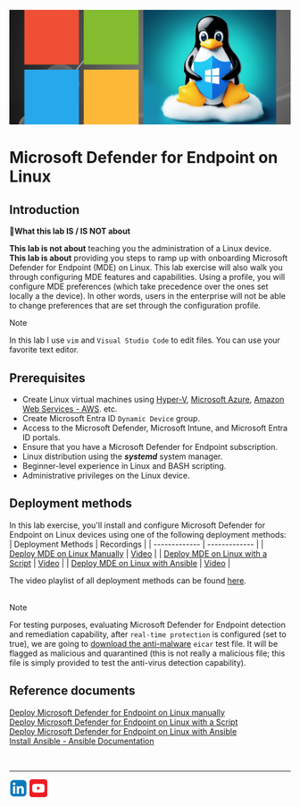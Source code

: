 ![Defender for Endpoint](./Assets/MDE-on-Linux.png)

# Microsoft Defender for Endpoint on Linux

## Introduction
:memo:**What this lab IS / IS NOT about**<br>

**This lab is not about** teaching you the administration of a Linux device.<br>
**This lab is about** providing you steps to ramp up with onboarding Microsoft Defender for Endpoint (MDE) on Linux. 
This lab exercise will also walk you through configuring MDE features and capabilities. Using a profile, you will configure MDE preferences (which take precedence over the ones set locally a the device). In other words, users in the enterprise will not be able to change preferences that are set through the configuration profile.

> [!Note]
In this lab I use ```vim``` and ```Visual Studio Code``` to edit files. You can use your favorite text editor.


## Prerequisites
- Create Linux virtual machines using [Hyper-V](https://learn.microsoft.com/en-us/windows-server/virtualization/hyper-v/get-started/create-a-virtual-machine-in-hyper-v?tabs=hyper-v-manager#create-a-virtual-machine), [Microsoft Azure](https://learn.microsoft.com/en-us/azure/virtual-machines/linux/quick-create-portal?tabs=ubuntu), [Amazon Web Services - AWS](https://aws.amazon.com/getting-started/launch-a-virtual-machine-B-0/). etc.
- Create Microsoft Entra ID ```Dynamic Device``` group.
- Access to the Microsoft Defender, Microsoft Intune, and Microsoft Entra ID portals.
- Ensure that you have a Microsoft Defender for Endpoint subscription.
- Linux distribution using the **_systemd_** system manager.
- Beginner-level experience in Linux and BASH scripting.
- Administrative privileges on the Linux device.

## Deployment methods
In this lab exercise, you'll install and configure Microsoft Defender for Endpoint on Linux devices using one of the following deployment methods:
| Deployment Methods | Recordings |
| ------------- | ------------- |
| [Deploy MDE on Linux Manually](./ManualOnboarding/README.md) | [Video](https://youtu.be/KpuICweyksE) |
| [Deploy MDE on Linux with a Script](./ScriptOnboarding/README.md) | [Video](https://youtu.be/8qWkkeXAHaE) |
| [Deploy MDE on Linux with Ansible](./AnsibleOnboarding/README.md) | [Video](https://youtu.be/v_7pNHLgcaE) |

The video playlist of all deployment methods can be found [here](https://m.youtube.com/playlist?list=PLDI76x8X-DfZidrncAefib3a951rVwfFY).<br><br>
>[!Note]
For testing purposes, evaluating Microsoft Defender for Endpoint detection and remediation capability, after ```real-time protection``` is configured (set to true), we are going to [download the anti-malware](https://www.eicar.org/download-anti-malware-testfile/) ```eicar``` test file. It will be flagged as malicious and quarantined (this is not really a malicious file; this file is simply provided to test the anti-virus detection capability).


## Reference documents
[Deploy Microsoft Defender for Endpoint on Linux manually](https://learn.microsoft.com/en-us/microsoft-365/security/defender-endpoint/linux-install-manually?view=o365-worldwide)<br>
[Deploy Microsoft Defender for Endpoint on Linux with a Script](https://learn.microsoft.com/en-us/microsoft-365/security/defender-endpoint/linux-install-manually?view=o365-worldwide#installer-script)<br>
[Deploy Microsoft Defender for Endpoint on Linux with Ansible](https://learn.microsoft.com/en-us/microsoft-365/security/defender-endpoint/linux-install-with-ansible?view=o365-worldwide)<br>
[Install Ansible - Ansible Documentation](https://docs.ansible.com/ansible/latest/installation_guide/intro_installation.html)<br>

<br>
<hr>

[![LinkeIn](../../Assets/Pictures/LinkeIn.png)](https://www.linkedin.com/in/c-lessi/)
[![YouTube](../../Assets/Pictures/YouTube.png)](https://m.youtube.com/playlist?list=PLDI76x8X-DfZidrncAefib3a951rVwfFY)
